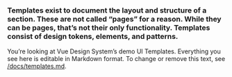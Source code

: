 ### Templates exist to document the layout and structure of a section. These are not called “pages” for a reason. While they can be pages, that’s not their only functionality. Templates consist of design tokens, elements, and patterns.

You’re looking at Vue Design System’s demo UI Templates. Everything you see here is editable in Markdown format. To change or remove this text, see [/docs/templates.md](https://github.com/viljamis/vue-design-system/blob/master/docs/templates.md).
